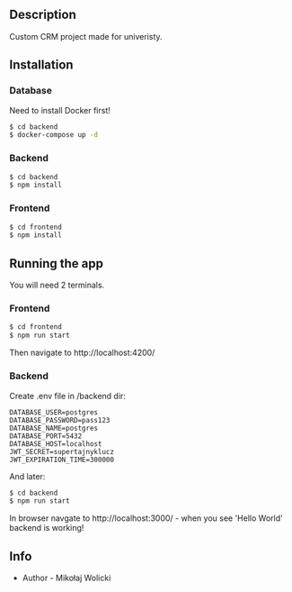 ## Description

Custom CRM project made for univeristy.

## Installation

### Database
Need to install Docker first!

```bash
$ cd backend
$ docker-compose up -d
```

### Backend
```bash
$ cd backend
$ npm install
```

### Frontend
```bash
$ cd frontend
$ npm install
```

## Running the app
You will need 2 terminals.
### Frontend
```bash
$ cd frontend
$ npm run start
```

Then navigate to http://localhost:4200/

### Backend
Create .env file in /backend dir:
```
DATABASE_USER=postgres
DATABASE_PASSWORD=pass123
DATABASE_NAME=postgres
DATABASE_PORT=5432
DATABASE_HOST=localhost
JWT_SECRET=supertajnyklucz
JWT_EXPIRATION_TIME=300000
```

And later:

```bash
$ cd backend
$ npm run start
```

In browser navgate to http://localhost:3000/ - when you see 'Hello World' backend is working!

## Info

- Author - Mikołaj Wolicki


